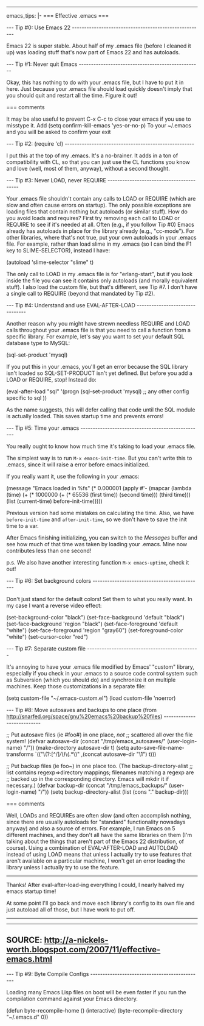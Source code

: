 --- 
emacs_tips: |-
  === Effective .emacs ===
  
  
  --- Tip #0: Use Emacs 22 ------------------------------------------------------
  
  Emacs 22 is super stable. About half of my .emacs file (before I cleaned it up) was loading stuff that's now part of Emacs 22 and has autoloads.
  
  
  --- Tip #1: Never quit Emacs --------------------------------------------------
  
  Okay, this has nothing to do with your .emacs file, but I have to put it in here. Just because your .emacs file should load quickly doesn't imply that you should quit and restart all the time. Figure it out!
  
  === comments
  
  It may be also useful to prevent C-x C-c to close your emacs if you use to misstype it. Add
  (setq confirm-kill-emacs 'yes-or-no-p)
  To your ~/.emacs and you will be asked to confirm your exit
  
  
  --- Tip #2: (require 'cl) -----------------------------------------------------
  
  I put this at the top of my .emacs. It's a no-brainer. It adds in a ton of compatibility with CL, so that you can just use the CL functions you know and love (well, most of them, anyway), without a second thought.
  
  
  --- Tip #3: Never LOAD, never REQUIRE -----------------------------------------
  
  Your .emacs file shouldn't contain any calls to LOAD or REQUIRE (which are slow and often cause errors on startup). The only possible exceptions are loading files that contain nothing but autoloads (or similar stuff). How do you avoid loads and requires? First try removing each call to LOAD or REQUIRE to see if it's needed at all. Often (e.g., if you follow Tip #0) Emacs already has autoloads in place for the library already (e.g., "cc-mode"). For other libraries, where that's not true, put your own autoloads in your .emacs file. For example, rather than load slime in my .emacs (so I can bind the F1 key to SLIME-SELECTOR), instead I have:
  
  (autoload 'slime-selector "slime" t)
  
  The only call to LOAD in my .emacs file is for "erlang-start", but if you look inside the file you can see it contains only autoloads (and morally equivalent stuff). I also load the custom file, but that's different, see Tip #7. I don't have a single call to REQUIRE (beyond that mandated by Tip #2).
  
  
  --- Tip #4: Understand and use EVAL-AFTER-LOAD --------------------------------
  
  Another reason why you might have strewn needless REQUIRE and LOAD calls throughout your .emacs file is that you need to call a function from a specific library. For example, let's say you want to set your default SQL database type to MySQL:
  
  (sql-set-product 'mysql)
  
  If you put this in your .emacs, you'll get an error because the SQL library isn't loaded so SQL-SET-PRODUCT isn't yet defined. But before you add a LOAD or REQUIRE, stop! Instead do:
  
  (eval-after-load "sql"
  '(progn
  (sql-set-product 'mysql)
  ;; any other config specific to sql
  ))
  
  As the name suggests, this will defer calling that code until the SQL module is actually loaded. This saves startup time and prevents errors!
  
  --- Tip #5: Time your .emacs --------------------------------------------------
  
  You really ought to know how much time it's taking to load your .emacs file. 
  
  The simplest way is to run `M-x emacs-init-time`.
  But you can't write this to .emacs, since it will raise a error before emacs initialized.
  
  If you really want it, use the following in your .emacs:
  
  (message "Emacs loaded in %fs"
           (* 0.000001 (apply #'-
                              (mapcar (lambda (time)
                                        (+ (* 1000000 (+ (* 65536 (first time)) (second time))) (third time)))
                                      (list (current-time) before-init-time)))))
  
  Previous version had some mistakes on calculating the time. Also, we have `before-init-time` and `after-init-time`, so we don't have to save the init time to a var.
  
  After Emacs finishing initializing, you can switch to the *Messages* buffer and see how much of that time was taken by loading your .emacs. Mine now contributes less than one second!
  
  p.s. We also have another interesting function `M-x emacs-uptime`, check it out!
  
  --- Tip #6: Set background colors ---------------------------------------------
  
  Don't just stand for the default colors! Set them to what you really want. In my case I want a reverse video effect:
  
  (set-background-color "black")
  (set-face-background 'default "black")
  (set-face-background 'region "black")
  (set-face-foreground 'default "white")
  (set-face-foreground 'region "gray60")
  (set-foreground-color "white")
  (set-cursor-color "red")
  
  
  --- Tip #7: Separate custom file ----------------------------------------------
  
  It's annoying to have your .emacs file modified by Emacs' "custom" library, especially if you check in your .emacs to a source code control system such as Subversion (which you should do) and synchronize it on multiple machines. Keep those customizations in a separate file:
  
  (setq custom-file "~/.emacs-custom.el")
  (load custom-file 'noerror)
  
  --- Tip #8: Move autosaves and backups to one place (from http://snarfed.org/space/gnu%20emacs%20backup%20files) ---------------------------
  
  ;; Put autosave files (ie #foo#) in one place, *not*
  ;; scattered all over the file system!
  (defvar autosave-dir
   (concat "/tmp/emacs_autosaves/" (user-login-name) "/"))
  (make-directory autosave-dir t)
  (setq auto-save-file-name-transforms `(("\\(?:[^/]*/\\)*\\(.*\\)" ,(concat autosave-dir "\\1") t)))
  
  ;; Put backup files (ie foo~) in one place too. (The backup-directory-alist
  ;; list contains regexp=>directory mappings; filenames matching a regexp are
  ;; backed up in the corresponding directory. Emacs will mkdir it if necessary.)
  (defvar backup-dir (concat "/tmp/emacs_backups/" (user-login-name) "/"))
  (setq backup-directory-alist (list (cons "." backup-dir)))
  
  === comments
  
  Well, LOADs and REQUIREs are often slow (and often accomplish nothing, since there are usually autoloads for "standard" functionality nowadays anyway) and also a source of errors. For example, I run Emacs on 5 different machines, and they don't all have the same libraries on them (I'm talking about the things that aren't part of the Emacs 22 distribution, of course). Using a combination of EVAL-AFTER-LOAD and AUTOLOAD instead of using LOAD means that unless I actually try to use features that aren't available on a particular machine, I won't get an error loading the library unless I actually try to use the feature.
  
  ---
  
  Thanks! After eval-after-load-ing everything I could, I nearly halved my emacs startup time!
  
  At some point I'll go back and move each library's config to its own file and just autoload all of those, but I have work to put off.
  
  ---
  
  
  -------------------------------------------------------------------------------
  SOURCE: http://a-nickels-worth.blogspot.com/2007/11/effective-emacs.html
  -------------------------------------------------------------------------------
  
  --- Tip #9: Byte Compile Configs ----------------------------------------------
  
  Loading many Emacs Lisp files on boot will be even faster if you run the compilation command against your Emacs directory.
  
  (defun byte-recompile-home ()
    (interactive)
    (byte-recompile-directory "~/.emacs.d" 0))
